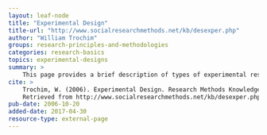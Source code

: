 ```yaml
---
layout: leaf-node
title: "Experimental Design"
title-url: "http://www.socialresearchmethods.net/kb/desexper.php"
author: "William Trochim"
groups: research-principles-and-methodologies
categories: research-basics
topics: experimental-designs
summary: >
    This page provides a brief description of types of experimental research design.
cite: >
    Trochim, W. (2006). Experimental Design. Research Methods Knowledge Base.
    Retrieved from http://www.socialresearchmethods.net/kb/desexper.php
pub-date: 2006-10-20
added-date: 2017-04-30
resource-type: external-page
---
```

